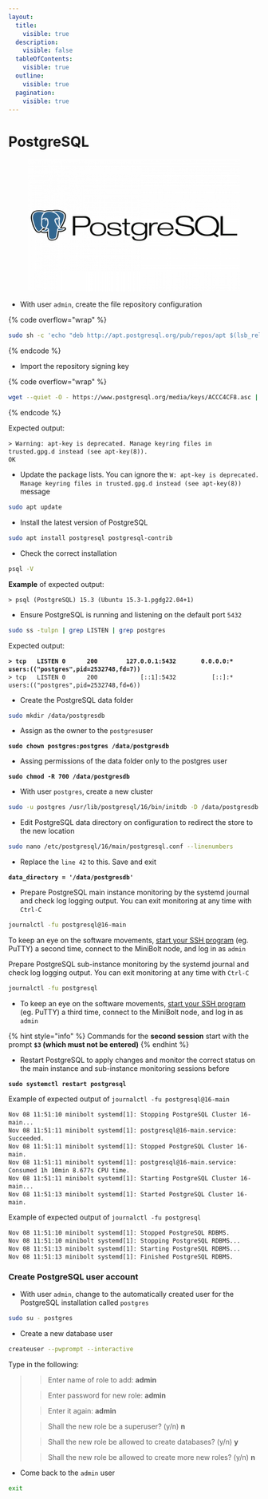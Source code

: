 ```yaml
---
layout:
  title:
    visible: true
  description:
    visible: false
  tableOfContents:
    visible: true
  outline:
    visible: true
  pagination:
    visible: true
---
```


# PostgreSQL

<figure><img src="../../.gitbook/assets/PostgreSQL-Logo-white.png" alt="" width="563"><figcaption></figcaption></figure>

* With user `admin`, create the file repository configuration

{% code overflow="wrap" %}
```bash
sudo sh -c 'echo "deb http://apt.postgresql.org/pub/repos/apt $(lsb_release -cs)-pgdg main" > /etc/apt/sources.list.d/pgdg.list'
```
{% endcode %}

* Import the repository signing key

{% code overflow="wrap" %}
```bash
wget --quiet -O - https://www.postgresql.org/media/keys/ACCC4CF8.asc | sudo apt-key add -
```
{% endcode %}

Expected output:

```
> Warning: apt-key is deprecated. Manage keyring files in trusted.gpg.d instead (see apt-key(8)).
OK
```

* Update the package lists. You can ignore the `W: apt-key is deprecated. Manage keyring files in trusted.gpg.d instead (see apt-key(8))` message

```bash
sudo apt update
```

* Install the latest version of PostgreSQL

```bash
sudo apt install postgresql postgresql-contrib
```

* Check the correct installation

```bash
psql -V
```

**Example** of expected output:

```
> psql (PostgreSQL) 15.3 (Ubuntu 15.3-1.pgdg22.04+1)
```

* Ensure PostgreSQL is running and listening on the default port `5432`

```bash
sudo ss -tulpn | grep LISTEN | grep postgres
```

Expected output:

<pre><code><strong>> tcp   LISTEN 0      200        127.0.0.1:5432       0.0.0.0:*    users:(("postgres",pid=2532748,fd=7))
</strong>> tcp   LISTEN 0      200            [::1]:5432          [::]:*    users:(("postgres",pid=2532748,fd=6))
</code></pre>

* Create the PostgreSQL data folder

```bash
sudo mkdir /data/postgresdb
```

* Assign as the owner to the `postgres`user

<pre class="language-bash"><code class="lang-bash"><strong>sudo chown postgres:postgres /data/postgresdb
</strong></code></pre>

* Assing permissions of the data folder only to the postgres user

<pre class="language-bash"><code class="lang-bash"><strong>sudo chmod -R 700 /data/postgresdb
</strong></code></pre>

* With user `postgres`, create a new cluster

```bash
sudo -u postgres /usr/lib/postgresql/16/bin/initdb -D /data/postgresdb
```

* Edit PostgreSQL data directory on configuration to redirect the store to the new location

```bash
sudo nano /etc/postgresql/16/main/postgresql.conf --linenumbers
```

* Replace the `line 42` to this. Save and exit

<pre><code><strong>data_directory = '/data/postgresdb'
</strong></code></pre>

* Prepare PostgreSQL main instance monitoring by the systemd journal and check log logging output. You can exit monitoring at any time with `Ctrl-C`

```bash
journalctl -fu postgresql@16-main
```

To keep an eye on the software movements, [start your SSH program](https://v2.minibolt.info/system/system/remote-access#access-with-secure-shell) (eg. PuTTY) a second time, connect to the MiniBolt node, and log in as `admin`

Prepare PostgreSQL sub-instance monitoring by the systemd journal and check log logging output. You can exit monitoring at any time with `Ctrl-C`

```bash
journalctl -fu postgresql
```

* To keep an eye on the software movements, [start your SSH program](https://v2.minibolt.info/system/system/remote-access#access-with-secure-shell) (eg. PuTTY) a third time, connect to the MiniBolt node, and log in as `admin`

{% hint style="info" %}
Commands for the **second session** start with the prompt **`$3` (which must not be entered)**
{% endhint %}

* Restart PostgreSQL to apply changes and monitor the correct status on the main instance and sub-instance monitoring sessions before

<pre class="language-bash"><code class="lang-bash"><strong>sudo systemctl restart postgresql
</strong></code></pre>

Example of expected output of `journalctl -fu postgresql@16-main`

```
Nov 08 11:51:10 minibolt systemd[1]: Stopping PostgreSQL Cluster 16-main...
Nov 08 11:51:11 minibolt systemd[1]: postgresql@16-main.service: Succeeded.
Nov 08 11:51:11 minibolt systemd[1]: Stopped PostgreSQL Cluster 16-main.
Nov 08 11:51:11 minibolt systemd[1]: postgresql@16-main.service: Consumed 1h 10min 8.677s CPU time.
Nov 08 11:51:11 minibolt systemd[1]: Starting PostgreSQL Cluster 16-main...
Nov 08 11:51:13 minibolt systemd[1]: Started PostgreSQL Cluster 16-main.
```

Example of expected output of `journalctl -fu postgresql`

```
Nov 08 11:51:10 minibolt systemd[1]: Stopped PostgreSQL RDBMS.
Nov 08 11:51:10 minibolt systemd[1]: Stopping PostgreSQL RDBMS...
Nov 08 11:51:13 minibolt systemd[1]: Starting PostgreSQL RDBMS...
Nov 08 11:51:13 minibolt systemd[1]: Finished PostgreSQL RDBMS.
```

### Create PostgreSQL user account

* With user `admin`, change to the automatically created user for the PostgreSQL installation called `postgres`

```bash
sudo su - postgres
```

* Create a new database user

```bash
createuser --pwprompt --interactive
```

Type in the following:

> > Enter name of role to add: **admin**
>
> > Enter password for new role: **admin**
>
> > Enter it again: **admin**
>
> > Shall the new role be a superuser? (y/n) **n**
>
> > Shall the new role be allowed to create databases? (y/n) **y**
>
> > Shall the new role be allowed to create more new roles? (y/n) **n**

* Come back to the `admin` user

```bash
exit
```
